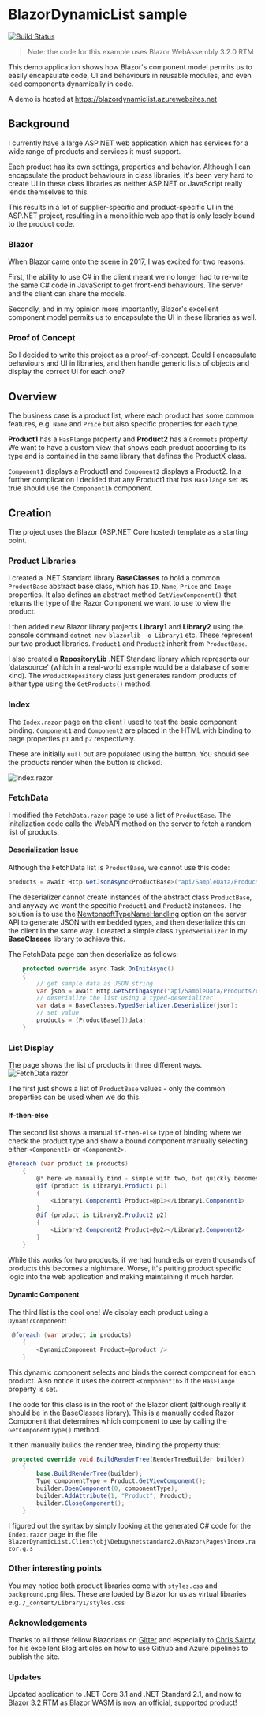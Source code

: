 # BlazorDynamicList sample

[![Build Status](https://dev.azure.com/conficient/BlazorDynamicList/_apis/build/status/conficient.BlazorDynamicList?branchName=master)](https://dev.azure.com/conficient/BlazorDynamicList/_build/latest?definitionId=1&branchName=master)
> Note: the code for this example uses Blazor WebAssembly 3.2.0 RTM

This demo application shows how Blazor's component model permits 
us to easily encapsulate code, UI and behaviours in reusable modules, 
and even load components dynamically in code.

A demo is hosted at https://blazordynamiclist.azurewebsites.net 

## Background

I currently have a large ASP.NET web application which has services
for a wide range of products and services it must support.

Each product has its own settings, properties and behavior. Although I can
encapsulate the product behaviours in class libraries, it's been very hard 
to create UI in these class libraries as neither ASP.NET or JavaScript 
really lends themselves to this.

This results in a lot of supplier-specific and product-specific UI in 
the ASP.NET project, resulting in a monolithic web app that is 
only losely bound to the product code.

### Blazor

When Blazor came onto the scene in 2017, I was excited for two reasons. 

First, the ability to use C# in the client meant we no longer had to 
re-write the same C# code in JavaScript to get front-end behaviours. The 
server and the client can share the models.

Secondly, and in my opinion more importantly, Blazor's excellent component 
model permits us to encapsulate the UI in these libraries as well.

### Proof of Concept

So I decided to write this project as a proof-of-concept. Could I encapsulate
behaviours and UI in libraries, and then handle generic lists of objects 
and display the correct UI for each one?

## Overview

The business case is a product list, where each product has some common 
features, e.g. `Name` and `Price` but also specific properties for each type.

**Product1** has a `HasFlange` property and **Product2** has a `Grommets` 
property. We want to have a custom view that shows each product according to 
its type and is contained in the same library that defines the ProductX class.

`Component1` displays a Product1 and `Component2` displays a Product2. 
In a further complication I decided that any Product1 that has `HasFlange` 
set as true should use the `Component1b` component.

## Creation

The project uses the Blazor (ASP.NET Core hosted) template as a starting point.

### Product Libraries

I created a .NET Standard library **BaseClasses** to hold a common `ProductBase` 
abstract base class, which has `ID`, `Name`, `Price` and `Image` properties. 
It also defines an abstract method `GetViewComponent()` that returns the 
type of the Razor Component we want to use to view the product.

I then added new Blazor library projects **Library1** and **Library2** using 
the console command `dotnet new blazorlib -o Library1` etc. These represent 
our two product libraries. `Product1` and `Product2` inherit from `ProductBase`.

I also created a **RepositoryLib** .NET Standard library which represents 
our 'datasource' (which in a real-world example would be a database of 
some kind). The `ProductRepository` class just generates random products 
of either type using the `GetProducts()` method.

### Index

The `Index.razor` page on the client I used to test the basic component 
binding. `Component1` and `Component2` are placed in the HTML with binding 
to page properties `p1` and `p2` respectively. 

These are initially `null` but are populated using the button. You should 
see the products render when the button is clicked.

![Index.razor](./img/index.png)


### FetchData

I modified the `FetchData.razor` page to use a list of `ProductBase`. The
initalization code calls the WebAPI method on the server to fetch a random 
list of products.

#### Deserialization Issue

Although the FetchData list is `ProductBase`, we cannot use this code:
```cs
products = await Http.GetJsonAsync<ProductBase>("api/SampleData/Products?count=6");
```
The deserializer cannot create instances of the abstract class `ProductBase`, and 
anyway we want the specific `Product1` and `Product2` instances. The solution
is to use the [NewtonsoftTypeNameHandling](https://www.newtonsoft.com/json/help/html/SerializeTypeNameHandling.htm) 
option on the server API to generate JSON with embedded types, and then 
deserialize this on the client in the same way. I created a simple class
`TypedSerializer` in my **BaseClasses** library to achieve this. 

The FetchData page can then deserialize as follows:
```cs
    protected override async Task OnInitAsync()
    {
        // get sample data as JSON string
        var json = await Http.GetStringAsync("api/SampleData/Products?count=6");
        // deserialize the list using a typed-deserializer
        var data = BaseClasses.TypedSerializer.Deserialize(json);
        // set value
        products = (ProductBase[])data;
    }
```

### List Display

The page shows the list of products in three different ways.
![FetchData.razor](./img/fetchdata.png)


The first just shows a list of `ProductBase` values - only the common 
properties can be used when we do this.

#### If-then-else
The second list shows a manual `if-then-else` type of binding where we check 
the product type and show a bound component manually selecting either 
`<Component1>` or `<Component2>`.
```cs
@foreach (var product in products)
    {
        @* here we manually bind - simple with two, but quickly becomes untenable with say a hundred product types! *@
        @if (product is Library1.Product1 p1)
        {
            <Library1.Component1 Product=@p1></Library1.Component1>
        }
        @if (product is Library2.Product2 p2)
        {
            <Library2.Component2 Product=@p2></Library2.Component2>
        }
    }
```
While this works for two products, if we had hundreds or even thousands
of products this becomes a nightmare. Worse, it's putting product specific
logic into the web application and making maintaining it much harder.

#### Dynamic Component

The third list is the cool one! We display each product using a `DynamicComponent`:
```cs
 @foreach (var product in products)
    {
        <DynamicComponent Product=@product />
    }
```
This dynamic component selects and binds the correct component for each product. 
Also notice it uses the correct `<Component1b>` if the `HasFlange` property is set.

The code for this class is in the root of the Blazor client (although really it 
should be in the BaseClasses library). This is a manually coded Razor Component
that determines which component to use by calling the `GetComponentType()` method.

It then manually builds the render tree, binding the property thus:
```cs
 protected override void BuildRenderTree(RenderTreeBuilder builder)
    {
        base.BuildRenderTree(builder);
        Type componentType = Product.GetViewComponent();
        builder.OpenComponent(0, componentType);
        builder.AddAttribute(1, "Product", Product);
        builder.CloseComponent();
    }
```
I figured out the syntax by simply looking at the generated C# code for the `Index.razor`
page in the file `BlazorDynamicList.Client\obj\Debug\netstandard2.0\Razor\Pages\Index.razor.g.s`

### Other interesting points

You may notice both product libraries come with `styles.css` and 
`background.png` files. These are loaded by Blazor for us as virtual
libraries e.g. `/_content/Library1/styles.css`


### Acknowledgements

Thanks to all those fellow Blazorians on [Gitter](https://gitter.im/aspnet/Blazor) and
especially to [Chris Sainty](https://chrissainty.com) for his excellent Blog articles on 
how to use Github and Azure pipelines to publish the site.

### Updates

Updated application to .NET Core 3.1 and .NET Standard 2.1, and now to 
[Blazor 3.2 RTM](https://devblogs.microsoft.com/aspnet/blazor-webassembly-3-2-0-now-available/)
as Blazor WASM is now an official, supported product!
